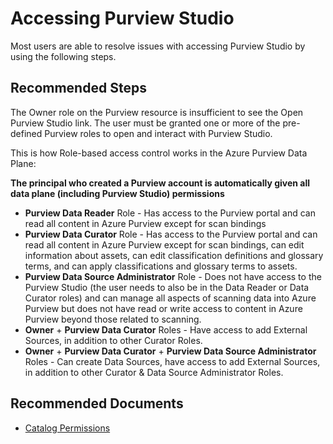 <properties
  pagetitle="This is the title of the article. It is not displayed in the portal but is a required part of every article."
  description=""
  service="microsoft.purview"
  resource="accounts"
  ms.author="desarkar"
  selfhelptype="Generic"
  supporttopicids="32783215,32783220,32783233,32783249,32783255,32783259"
  productpesids="17354"
  cloudenvironments="public, fairfax, mooncake, blackforest, ussec, usnat"
  disableclouds=""
  articleid="682bda27-1f98-46e1-b3a1-ffb9bd00b69f"
  ownershipid="AzureData_Purview" />
  
# Accessing Purview Studio

Most users are able to resolve issues with accessing Purview Studio by using the following steps.

## **Recommended Steps**

The Owner role on the Purview resource is insufficient to see the Open Purview Studio link. The user must be granted one or more of the pre-defined Purview roles to open and interact with Purview Studio.

This is how Role-based access control works in the Azure Purview Data Plane:

**The principal who created a Purview account is automatically given all data plane (including Purview Studio) permissions** 

- **Purview Data Reader** Role - Has access to the Purview portal and can read all content in Azure Purview except for scan bindings 
- **Purview Data Curator** Role - Has access to the Purview portal and can read all content in Azure Purview except for scan bindings, can edit information about assets, can edit classification definitions and glossary terms, and can apply classifications and glossary terms to assets. 
- **Purview Data Source Administrator** Role - Does not have access to the Purview Studio (the user needs to also be in the Data Reader or Data Curator roles) and can manage all aspects of scanning data into Azure Purview but does not have read or write access to content in Azure Purview beyond those related to scanning. 
- **Owner** + **Purview Data Curator** Roles - Have access to add External Sources, in addition to other Curator Roles. 
- **Owner** + **Purview Data Curator** + **Purview Data Source Administrator** Roles - Can create Data Sources, have access to add External Sources, in addition to other Curator & Data Source Administrator Roles.  

## **Recommended Documents**

* [Catalog Permissions](https://docs.microsoft.com/azure/purview/catalog-permissions)
